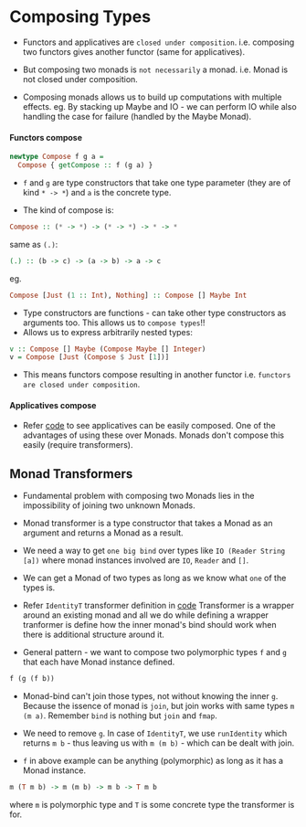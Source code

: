 # Composing Types

* Functors and applicatives are `closed under composition`.
  i.e. composing two functors gives another functor (same for applicatives).

* But composing two monads is `not necessarily` a monad.
  i.e. Monad is not closed under composition.

* Composing monads allows us to build up computations with multiple effects.
  eg. By stacking up Maybe and IO - we can perform IO while also handling the case
      for failure (handled by the Maybe Monad).

#### Functors compose

```haskell
newtype Compose f g a =
  Compose { getCompose :: f (g a) }
```

* `f` and `g` are type constructors that take one type parameter
  (they are of kind `* -> *`) and `a` is the concrete type.

* The kind of compose is:

```haskell
Compose :: (* -> *) -> (* -> *) -> * -> *
```

same as `(.)`:

```haskell
(.) :: (b -> c) -> (a -> b) -> a -> c
```

eg.

```haskell
Compose [Just (1 :: Int), Nothing] :: Compose [] Maybe Int
```

* Type constructors are functions - can take other type constructors as arguments too.
  This allows us to `compose types`!!
* Allows us to express arbitrarily nested types:

```haskell
v :: Compose [] Maybe (Compose Maybe [] Integer)
v = Compose [Just (Compose $ Just [1])]
```

* This means functors compose resulting in another functor i.e. `functors are closed under composition`.

#### Applicatives compose

* Refer [code](../code/25-composing-types.hs) to see applicatives can be easily composed.
  One of the advantages of using these over Monads. Monads don't compose this easily (require transformers).

## Monad Transformers

* Fundamental problem with composing two Monads lies in the impossibility of joining two unknown Monads.

* Monad transformer is a type constructor that takes a Monad as an argument and returns a Monad as a result.

* We need a way to get `one big bind` over types like `IO (Reader String [a])`
  where monad instances involved are `IO`, `Reader` and `[]`.

* We can get a Monad of two types as long as we know what `one` of the types is.

* Refer `IdentityT` transformer definition in [code](../code/25-composing-types.hs)
  Transformer is a wrapper around an existing monad and all we do while defining
  a wrapper tranformer is define how the inner monad's bind should work when there
  is additional structure around it.

* General pattern - we want to compose two polymorphic types `f` and `g` that each have Monad instance defined.

```haskell
f (g (f b))
```

* Monad-bind can't join those types, not without knowing the inner `g`.
  Because the issence of monad is `join`, but join works with same types `m (m a)`.
  Remember `bind` is nothing but `join` and `fmap`.

* We need to remove `g`. In case of `IdentityT`, we use `runIdentity` which returns `m b` - thus leaving us with
  `m (m b)` - which can be dealt with join.

* `f` in above example can be anything (polymorphic) as long as it has a Monad instance.

```haskell
m (T m b) -> m (m b) -> m b -> T m b
```

where `m` is polymorphic type and `T` is some concrete type the transformer is for.
